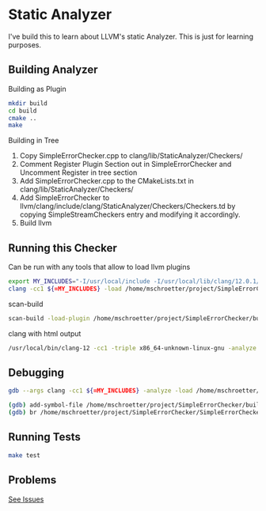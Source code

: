 # Static Analyzer #

I've build this to learn about LLVM's static Analyzer. This is just for learning purposes.

## Building Analyzer ##

Building as Plugin

```bash
mkdir build
cd build
cmake ..
make
```

Building in Tree

1. Copy SimpleErrorChecker.cpp to clang/lib/StaticAnalyzer/Checkers/
2. Comment Register Plugin Section out in SimpleErrorChecker and Uncomment Register in tree section
3. Add SimpleErrorChecker.cpp to the CMakeLists.txt in clang/lib/StaticAnalyzer/Checkers/
4. Add SimpleErrorChecker to llvm/clang/include/clang/StaticAnalyzer/Checkers/Checkers.td by copying SimpleStreamCheckers entry and modifying it accordingly.
5. Build llvm

## Running this Checker ##

Can be run with any tools that allow to load llvm plugins

```bash
export MY_INCLUDES="-I/usr/local/include -I/usr/local/lib/clang/12.0.1/include -I/usr/include"
clang -cc1 ${=MY_INCLUDES} -load /home/mschroetter/project/SimpleErrorChecker/build/SimpleErrorChecker.so -analyze -analyzer-checker=example.ErrorChecker ~/testerror.c
```

scan-build
```bash
scan-build -load-plugin /home/mschroetter/project/SimpleErrorChecker/build/SimpleErrorChecker.so -enable-checker example.ErrorChecker -disable-checker unix.Malloc clang -c ~/testerror.c
```

clang with html output
```bash
/usr/local/bin/clang-12 -cc1 -triple x86_64-unknown-linux-gnu -analyze -disable-free -analyzer-store=region -analyzer-opt-analyze-nested-blocks -w -setup-static-analyzer -mrelocation-model static -mframe-pointer=all -fmath-errno -fno-rounding-math -mconstructor-aliases -munwind-tables -target-cpu x86-64 -tune-cpu generic -fno-split-dwarf-inlining -debugger-tuning=gdb -resource-dir /usr/local/lib/clang/12.0.1 -internal-isystem /usr/local/include -internal-isystem /usr/local/lib/clang/12.0.1/include -internal-externc-isystem /include -internal-externc-isystem /usr/include -fdebug-compilation-dir /home/mschroetter/project/SimpleErrorChecker/build -ferror-limit 19 -fgnuc-version=4.2.1 -analyzer-display-progress -analyzer-checker example.ErrorChecker -load /home/mschroetter/project/SimpleErrorChecker/build/SimpleErrorChecker.so -analyzer-output=html -faddrsig -o /tmp/scan-build -x c test/sameFnIf_true.c
```

## Debugging ##

```bash
gdb --args clang -cc1 ${=MY_INCLUDES} -analyze -load /home/mschroetter/project/SimpleErrorChecker/build/SimpleErrorChecker.so -analyzer-checker=example.ErrorChecker testerror.c
```

```bash
(gdb) add-symbol-file /home/mschroetter/project/SimpleErrorChecker/build/SimpleErrorChecker.so
(gdb) br /home/mschroetter/project/SimpleErrorChecker/SimpleErrorChecker.cpp:251
```

## Running Tests ##

```bash
make test
```

## Problems ##

[See Issues](https://gitup.uni-potsdam.de/maxschro/llvm-static-analyzers/issues)
